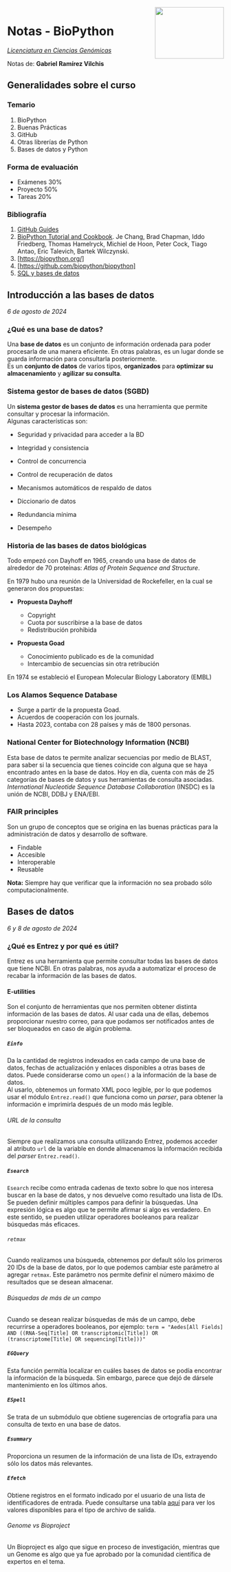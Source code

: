 <img src="https://upload.wikimedia.org/wikipedia/commons/thumb/7/7d/Biopython_logo.svg/320px-Biopython_logo.svg.png" width="160" height="120" align="right" />  # Notas - BioPython  [_Licenciatura en Ciencias Genómicas_](https://www.lcg.unam.mx/)  Notas de: **Gabriel Ramírez Vilchis**  ## Generalidades sobre el curso  ### Temario  1. BioPython  2. Buenas Prácticas  3. GitHub  4. Otras librerías de Python  5. Bases de datos y Python  ### Forma de evaluación- Exámenes 30%- Proyecto 50%- Tareas 20%### Bibliografía 1.  [GitHub Guides](https://guides.github.com/)  2. [BioPython Tutorial and Cookbook](http://biopython.org/DIST/docs/tutorial/Tutorial.pdf). Je Chang, Brad Chapman, Iddo Friedberg, Thomas Hamelryck, Michiel de Hoon, Peter Cock, Tiago Antao, Eric Talevich, Bartek Wilczynski.  3. [https://biopython.org/]  4. [https://github.com/biopython/biopython]  5. [SQL y bases de datos](https://swcarpentry.github.io/sql-novice-survey/)      ## Introducción a las bases de datos  _6 de agosto de 2024_  ### ¿Qué es una base de datos?Una **base de datos** es un conjunto de información ordenada para poder procesarla de una manera eficiente. En otras palabras, es un lugar donde se guarda información para consultarla posteriormente.  Es un **conjunto de datos** de varios tipos, **organizados** para **optimizar su almacenamiento** y **agilizar su consulta**.  ### Sistema gestor de bases de datos (SGBD)    Un **sistema gestor de bases de datos** es una herramienta que permite consultar y procesar la información.   Algunas características son:  - Seguridad y privacidad para acceder a la BD- Integridad y consistencia- Control de concurrencia- Control de recuperación de datos- Mecanismos automáticos de respaldo de datos- Diccionario de datos- Redundancia mínima- Desempeño### Historia de las bases de datos biológicas  Todo empezó con Dayhoff en 1965, creando una base de datos de alrededor de 70 proteínas: _Atlas of Protein Sequence and Structure_.  En 1979 hubo una reunión de la Universidad de Rockefeller, en la cual se generaron dos propuestas:- **Propuesta Dayhoff**  	- Copyright  	- Cuota por suscribirse a la base de datos   	- Redistribución prohibida  - **Propuesta Goad**  	- Conocimiento publicado es de la comunidad  	- Intercambio de secuencias sin otra retribución  En 1974 se estableció el European Molecular Biology Laboratory (EMBL)### Los Alamos Sequence Database  - Surge a partir de la propuesta Goad.  - Acuerdos de cooperación con los journals.- Hasta 2023, contaba con 28 países y más de 1800 personas.  ### National Center for Biotechnology Information (NCBI)   Esta base de datos te permite analizar secuencias por medio de BLAST, para saber si la secuencia que tienes coincide con alguna que se haya encontrado antes en la base de datos.Hoy en día, cuenta con más de 25 categorías de bases de datos y sus herramientas de consulta asociadas.  _International Nucleotide Sequence Database Collaboration_ (INSDC) es la unión de NCBI, DDBJ y ENA/EBI.### FAIR principlesSon un grupo de conceptos que se origina en las buenas prácticas para la administración de datos y desarrollo de software.  - Findable  - Accesible  - Interoperable  - Reusable  **Nota:** Siempre hay que verificar que la información no sea probado sólo computacionalmente.  ## Bases de datos_6 y 8 de agosto de 2024_### ¿Qué es Entrez y por qué es útil?Entrez es una herramienta que permite consultar todas las bases de datos que tiene NCBI. En otras palabras, nos ayuda a automatizar el proceso de recabar la información de las bases de datos.  #### E-utilitiesSon el conjunto de herramientas que nos permiten obtener distinta información de las bases de datos. Al usar cada una de ellas, debemos proporcionar nuestro correo, para que podamos ser notificados antes de ser bloqueados en caso de algún problema.  ##### `Einfo`Da la cantidad de registros indexados en cada campo de una base de datos, fechas de actualización y enlaces disponibles a otras bases de datos. Puede considerarse como un `open()` a la información de la base de datos.  Al usarlo, obtenemos un formato XML poco legible, por lo que podemos usar el módulo `Entrez.read()` que funciona como un _parser_, para obtener la información e imprimirla después de un modo más legible.  ###### URL de la consulta  Siempre que realizamos una consulta utilizando Entrez, podemos acceder al atributo `url` de la variable en donde almacenamos la información recibida del _parser_ `Entrez.read()`.##### `Esearch``Esearch` recibe como entrada cadenas de texto sobre lo que nos interesa buscar en la base de datos, y nos devuelve como resultado una lista de IDs.  Se pueden definir múltiples campos para definir la búsquedas. Una expresión lógica es algo que te permite afirmar si algo es verdadero. En este sentido, se pueden utilizar operadores booleanos para realizar búsquedas más eficaces.  ###### `retmax`  Cuando realizamos una búsqueda, obtenemos por default sólo los primeros 20 IDs de la base de datos, por lo que podemos cambiar este parámetro al agregar `retmax`. Este parámetro nos permite definir el número máximo de resultados que se desean almacenar.  ###### Búsquedas de más de un campo  Cuando se desean realizar búsquedas de más de un campo, debe recurrirse a operadores booleanos, por ejemplo: `term = "Aedes[All Fields] AND ((RNA-Seq[Title] OR transcriptomic[Title]) OR (transcriptome[Title] OR sequencing[Title]))"`##### `EGQuery`  Esta función permitía localizar en cuáles bases de datos se podía encontrar la información de la búsqueda. Sin embargo, parece que dejó de dársele mantenimiento en los últimos años.  ##### `ESpell`  Se trata de un submódulo que obtiene sugerencias de ortografía para una consulta de texto en una base de datos.##### `Esummary`Proporciona un resumen de la información de una lista de IDs, extrayendo sólo los datos más relevantes.##### `Efetch`Obtiene registros en el formato indicado por el usuario de una lista de identificadores de entrada. Puede consultarse una tabla [aquí](https://www.ncbi.nlm.nih.gov/books/NBK25499/table/chapter4.T._valid_values_of__retmode_and/?report=objectonly) para ver los valores disponibles para el tipo de archivo de salida.  ###### Genome vs BioprojectUn Bioproject es algo que sigue en proceso de investigación, mientras que un Genome es algo que ya fue aprobado por la comunidad científica de expertos en el tema.